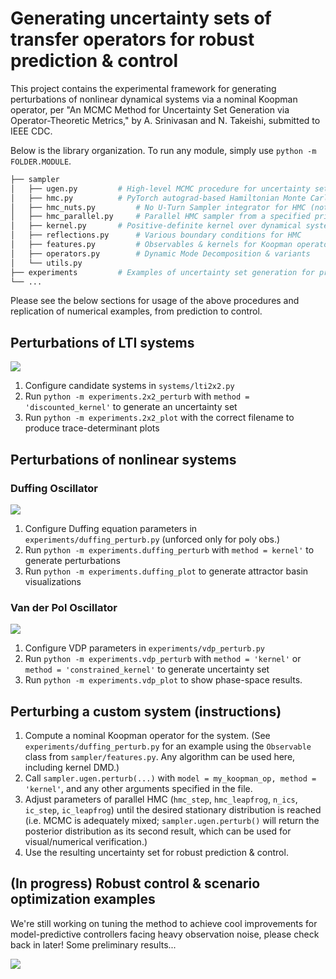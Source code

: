
# Generating uncertainty sets of transfer operators for robust prediction & control

This project contains the experimental framework for generating perturbations of nonlinear dynamical systems via a nominal Koopman operator, per "An MCMC Method for Uncertainty Set Generation via Operator-Theoretic Metrics," by A. Srinivasan and N. Takeishi, submitted to IEEE CDC. 


Below is the library organization. To run any module, simply use `python -m FOLDER.MODULE`.
```bash
├── sampler
│   ├── ugen.py 		# High-level MCMC procedure for uncertainty set generation
│   ├── hmc.py 			# PyTorch autograd-based Hamiltonian Monte Carlo for tensor-valued arguments with support for constraint-based reflection
│   ├── hmc_nuts.py 		# No U-Turn Sampler integrator for HMC (not used in experiments)
│   ├── hmc_parallel.py 	# Parallel HMC sampler from a specified prior over initial conditions 
│   ├── kernel.py 		# Positive-definite kernel over dynamical systems (autograd-compliant implementation of Ishikawa et al., https://arxiv.org/abs/1805.12324)
│   ├── reflections.py 		# Various boundary conditions for HMC 
│   ├── features.py 		# Observables & kernels for Koopman operator
│   ├── operators.py 		# Dynamic Mode Decomposition & variants
│   └── utils.py 	
├── experiments			# Examples of uncertainty set generation for prediction & control (see sections below)
└── ...
```

Please see the below sections for usage of the above procedures and replication of numerical examples, from prediction to control. 


## Perturbations of LTI systems
![](https://github.com/ooblahman/koopman-robust-control/blob/master/figures/2x2_comparison_pdf.png)

1. Configure candidate systems in `systems/lti2x2.py`
2. Run `python -m experiments.2x2_perturb` with `method = 'discounted_kernel'` to generate an uncertainty set
3. Run `python -m experiments.2x2_plot` with the correct filename to produce trace-determinant plots 

## Perturbations of nonlinear systems
### Duffing Oscillator
![](https://github.com/ooblahman/koopman-robust-control/blob/master/figures/duffing_kernel.png)

1. Configure Duffing equation parameters in `experiments/duffing_perturb.py` (unforced only for poly obs.)
2. Run `python -m experiments.duffing_perturb` with `method = kernel'` to generate perturbations
3. Run `python -m experiments.duffing_plot` to generate attractor basin visualizations

### Van der Pol Oscillator
![](https://github.com/ooblahman/koopman-robust-control/blob/master/figures/vdp_small_step.png)

1. Configure VDP parameters in `experiments/vdp_perturb.py`
2. Run `python -m experiments.vdp_perturb` with `method = 'kernel'` or `method = 'constrained_kernel'` to generate uncertainty set
3. Run `python -m experiments.vdp_plot` to show phase-space results.


## Perturbing a custom system (instructions)

1. Compute a nominal Koopman operator for the system. (See `experiments/duffing_perturb.py` for an example using the `Observable` class from `sampler/features.py`. Any algorithm can be used here, including kernel DMD.)
2. Call `sampler.ugen.perturb(...)` with `model = my_koopman_op, method = 'kernel'`, and any other arguments specified in the file. 
3. Adjust parameters of parallel HMC (`hmc_step`, `hmc_leapfrog`, `n_ics`, `ic_step`, `ic_leapfrog`) until the desired stationary distribution is reached (i.e. MCMC is adequately mixed; `sampler.ugen.perturb()` will return the posterior distribution as its second result, which can be used for visual/numerical verification.) 
4. Use the resulting uncertainty set for robust prediction & control.

## (In progress) Robust control & scenario optimization examples

We're still working on tuning the method to achieve cool improvements for model-predictive controllers facing heavy observation noise, please check back in later! Some preliminary results... 

![](https://github.com/ooblahman/koopman-robust-control/blob/master/figures/rc_prelim.png)

